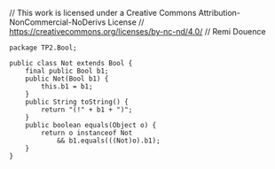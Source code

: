// This work is licensed under a Creative Commons Attribution-NonCommercial-NoDerivs License
// https://creativecommons.org/licenses/by-nc-nd/4.0/
// Remi Douence
```
package TP2.Bool;

public class Not extends Bool {
	final public Bool b1;
	public Not(Bool b1) {
		this.b1 = b1;
	}
	public String toString() {
		return "(!" + b1 + ")";
	}
	public boolean equals(Object o) {
		return o instanceof Not 
			&& b1.equals(((Not)o).b1);
	}
}


```
